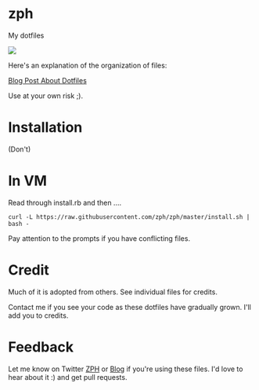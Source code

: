 zph
===

My dotfiles

![](http://data.xargs.io/no_place_like_home.gif)

Here's an explanation of the organization of files:

[Blog Post About Dotfiles](https://blog.xargs.io/2013/02/getting-started-configuring-bashzsh/)

Use at your own risk ;).

Installation
===
(Don't)


In VM
===

Read through install.rb and then ....
```
curl -L https://raw.githubusercontent.com/zph/zph/master/install.sh | bash -
```

Pay attention to the prompts if you have conflicting files.

Credit
===
Much of it is adopted from others.  See individual files for credits.

Contact me if you see your code as these dotfiles have gradually grown.  I'll add you to credits.

Feedback
===
Let me know on Twitter [ZPH](http://twitter.com/_ZPH) or [Blog](https://blog.xargs.io) if you're using these files. I'd love to hear about it :) and get pull requests.
